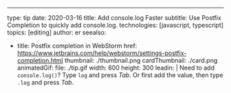 ---
type: tip
date: 2020-03-16
title: Add console.log Faster
subtitle: Use Postfix Completion to quickly add console.log.
technologies: [javascript, typescript]
topics: [editing]
author: er
seealso:
- title: Postfix completion in WebStorm
  href: https://www.jetbrains.com/help/webstorm/settings-postfix-completion.html
thumbnail: ./thumbnail.png
cardThumbnail: ./card.png
animatedGif:
  file: ./tip.gif
  width: 600
  height: 300
leadin: |
  Need to add `console.log()`?
  Type `log` and press *Tab*.
  Or first add the value, then type `.log` and press *Tab*.
